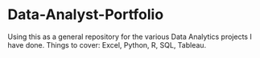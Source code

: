 # Data-Analyst-Portfolio

Using this as a general repository for the various Data Analytics projects I have done.
Things to cover: Excel, Python, R, SQL, Tableau.
